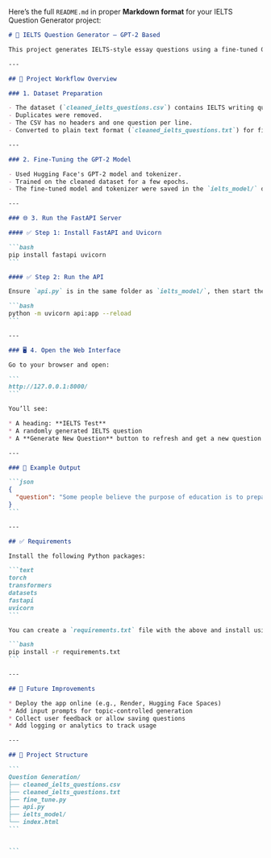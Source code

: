 Here’s the full `README.md` in proper **Markdown format** for your IELTS Question Generator project:

````markdown
# 🧠 IELTS Question Generator – GPT-2 Based

This project generates IELTS-style essay questions using a fine-tuned GPT-2 language model. It includes data preparation, model fine-tuning, an API using FastAPI, and a simple HTML interface to view generated questions.

---

## 📁 Project Workflow Overview

### 1. Dataset Preparation

- The dataset (`cleaned_ielts_questions.csv`) contains IELTS writing questions.
- Duplicates were removed.
- The CSV has no headers and one question per line.
- Converted to plain text format (`cleaned_ielts_questions.txt`) for fine-tuning.

---

### 2. Fine-Tuning the GPT-2 Model

- Used Hugging Face's GPT-2 model and tokenizer.
- Trained on the cleaned dataset for a few epochs.
- The fine-tuned model and tokenizer were saved in the `ielts_model/` directory.

---

### 🌐 3. Run the FastAPI Server

#### ✅ Step 1: Install FastAPI and Uvicorn

```bash
pip install fastapi uvicorn
```

#### ✅ Step 2: Run the API

Ensure `api.py` is in the same folder as `ielts_model/`, then start the server:

```bash
python -m uvicorn api:app --reload
```

---

### 🖥 4. Open the Web Interface

Go to your browser and open:

```
http://127.0.0.1:8000/
```

You’ll see:

* A heading: **IELTS Test**
* A randomly generated IELTS question
* A **Generate New Question** button to refresh and get a new question

---

### 🔁 Example Output

```json
{
  "question": "Some people believe the purpose of education is to prepare individuals to be useful members of society. Discuss both views and give your opinion."
}
```

---

## ✅ Requirements

Install the following Python packages:

```text
torch
transformers
datasets
fastapi
uvicorn
```

You can create a `requirements.txt` file with the above and install using:

```bash
pip install -r requirements.txt
```

---

## 🚀 Future Improvements

* Deploy the app online (e.g., Render, Hugging Face Spaces)
* Add input prompts for topic-controlled generation
* Collect user feedback or allow saving questions
* Add logging or analytics to track usage

---

## 📌 Project Structure

```
Question Generation/
├── cleaned_ielts_questions.csv
├── cleaned_ielts_questions.txt
├── fine_tune.py
├── api.py
├── ielts_model/
└── index.html
```


```
